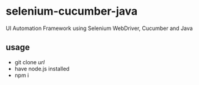 # selenium-cucumber-java
UI Automation Framework using Selenium WebDriver, Cucumber and Java  

## usage
- git clone *url*
- have node.js installed
- npm i

